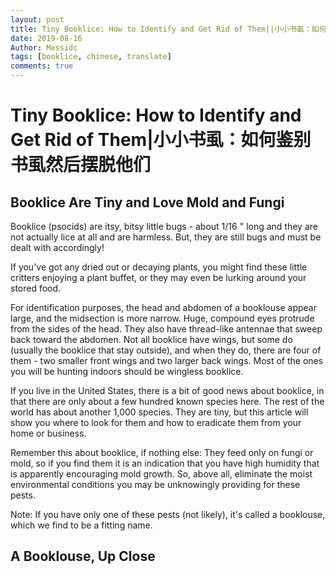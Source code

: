 ```yaml
---
layout: post
title: Tiny Booklice: How to Identify and Get Rid of Them||小小书虱：如何鉴别书虱然后摆脱他们
date: 2019-08-16
Author: Messidc
tags: [booklice, chinese, translate]
comments: true
---
```

# Tiny Booklice: How to Identify and Get Rid of Them|小小书虱：如何鉴别书虱然后摆脱他们

## Booklice Are Tiny and Love Mold and Fungi
Booklice (psocids) are itsy, bitsy little bugs - about 1/16 " long and they are not actually lice at all and are harmless. But, they are still bugs and must be dealt with accordingly!

If you've got any dried out or decaying plants, you might find these little critters enjoying a plant buffet, or they may even be lurking around your stored food.

For identification purposes, the head and abdomen of a booklouse appear large, and the midsection is more narrow. Huge, compound eyes protrude from the sides of the head. They also have thread-like antennae that sweep back toward the abdomen. Not all booklice have wings, but some do (usually the booklice that stay outside), and when they do, there are four of them - two smaller front wings and two larger back wings. Most of the ones you will be hunting indoors should be wingless booklice.

If you live in the United States, there is a bit of good news about booklice, in that there are only about a few hundred known species here. The rest of the world has about another 1,000 species. They are tiny, but this article will show you where to look for them and how to eradicate them from your home or business.

Remember this about booklice, if nothing else: They feed only on fungi or mold, so if you find them it is an indication that you have high humidity that is apparently encouraging mold growth. So, above all, eliminate the moist environmental conditions you may be unknowingly providing for these pests.

Note: If you have only one of these pests (not likely), it's called a booklouse, which we find to be a fitting name.

<!-- more -->

## A Booklouse, Up Close